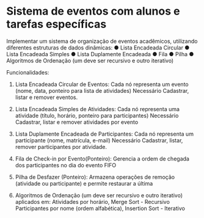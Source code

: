 # Sistema de eventos com alunos e tarefas específicas
Implementar um sistema de organização de eventos acadêmicos, utilizando
diferentes estruturas de dados dinâmicas:
● Lista Encadeada Circular
● Lista Encadeada Simples
● Lista Duplamente Encadeada
● Fila
● Pilha
● Algoritmos de Ordenação (um deve ser recursivo e outro iterativo)

Funcionalidades: 
1. Lista Encadeada Circular de Eventos:
Cada nó representa um evento (nome, data, ponteiro para lista de atividades)
Necessário Cadastrar, listar e remover eventos.

2. Lista Encadeada Simples de Atividades:
Cada nó representa uma atividade (título, horário, ponteiro para participantes)
Necessário Cadastrar, listar e remover atividades por evento

3. Lista Duplamente Encadeada de Participantes:
Cada nó representa um participante (nome, matrícula, e-mail)
Necessário Cadastrar, listar, remover participantes por atividade.

4. Fila de Check-in por Evento(Ponteiro):
Gerencia a ordem de chegada dos participantes no dia do evento
FIFO

5. Pilha de Desfazer (Ponteiro):
Armazena operações de remoção (atividade ou participante) e permite restaurar a última

6. Algoritmos de Ordenação (um deve ser recursivo e outro iterativo) aplicados
em:
Atividades por horário, Merge Sort - Recursivo
Participantes por nome (ordem alfabética), Insertion Sort - Iterativo
